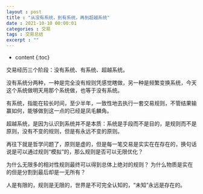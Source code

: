 ```yaml
---
layout : post
title : "从没有系统，到有系统，再到超越系统"
date : 2021-10-10 00:00:01
categories : 交易
tags : 交易总结
excerpt : ""
---
```


* content
{:toc}


交易经历三个阶段：没有系统、有系统、超越系统。

没有系统分两种，一种是完全没有规则凭感觉瞎做，另一种是频繁变换系统，今天这个系统做明天用那个系统做，也等于没有系统。

有系统，指能在较长时间，至少半年，一致性地去执行一套交易规则，不管结果输赢如何，能够做到这一点的已经是凤毛麟角。

超越系统，是因为认识到系统并不是本质：系统是手段而不是目的，是规则而不是原则，没有不变的规则，但是有永远不变的原则。

再往下就是哲学问题了，原则是虚的，但是每一笔交易是实实在在存在的，换句话说是可以通过规则“模拟”的，那么规则是否可以无限优化？

为什么无限多的相对性规则最终可以得到总体上绝对的规则？
为什么物质是实在的但是分割到最后却是一无所有？

人是有限的，规则是无限的，世界是不可完全认知的，“未知”永远是存在的。